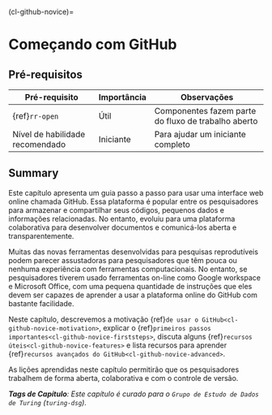(cl-github-novice)=
# Começando com GitHub

## Pré-requisitos

| Pré-requisito                   | Importância | Observações                                         |
| ------------------------------- | ----------- | --------------------------------------------------- |
| {ref}`rr-open`                  | Útil        | Componentes fazem parte do fluxo de trabalho aberto |
| Nível de habilidade recomendado | Iniciante   | Para ajudar um iniciante completo                   |

## Summary

Este capítulo apresenta um guia passo a passo para usar uma interface web online chamada GitHub. Essa plataforma é popular entre os pesquisadores para armazenar e compartilhar seus códigos, pequenos dados e informações relacionadas. No entanto, evoluiu para uma plataforma colaborativa para desenvolver documentos e comunicá-los aberta e transparentemente.

Muitas das novas ferramentas desenvolvidas para pesquisas reprodutíveis podem parecer assustadoras para pesquisadores que têm pouca ou nenhuma experiência com ferramentas computacionais. No entanto, se pesquisadores tiverem usado ferramentas on-line como Google workspace e Microsoft Office, com uma pequena quantidade de instruções que eles devem ser capazes de aprender a usar a plataforma online do GitHub com bastante facilidade.

Neste capítulo, descrevemos a motivação {ref}`de usar o GitHub<cl-github-novice-motivation>`, explicar o {ref}`primeiros passos importantes<cl-github-novice-firststeps>`, discuta alguns {ref}`recursos úteis<cl-github-novice-features>` e lista recursos para aprender {ref}`recursos avançados do GitHub<cl-github-novice-advanced>`.

As lições aprendidas neste capítulo permitirão que os pesquisadores trabalhem de forma aberta, colaborativa e com o controle de versão.

***Tags de Capítulo**: Este capítulo é curado para o `Grupo de Estudo de Dados de Turing` (`turing-dsg`).*
